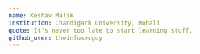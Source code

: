 ```yaml
---
name: Keshav Malik
institution: Chandigarh University, Mohali
quote: It's never too late to start learning stuff.
github_user: theinfosecguy
---
```


